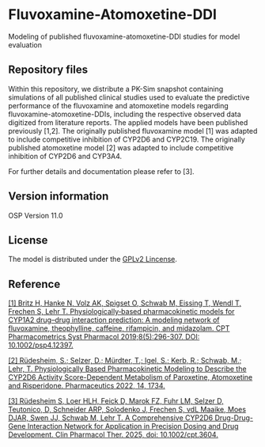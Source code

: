 # Fluvoxamine-Atomoxetine-DDI
Modeling of published fluvoxamine-atomoxetine-DDI studies for model evaluation

## Repository files
Within this repository, we distribute a PK-Sim snapshot containing simulations of all published clinical studies used to evaluate the predictive performance of the fluvoxamine and atomoxetine models regarding fluvoxamine-atomoxetine-DDIs, including the respective observed data digitized from literature reports. The applied models have been published previously [1,2]. The originally published fluvoxamine model [1] was adapted to include competitive inhibition of CYP2D6 and CYP2C19. The originally published atomoxetine model [2] was adapted to include competitive inhibition of CYP2D6 and CYP3A4. 

For further details and documentation please refer to [3].


## Version information

OSP Version 11.0

## License 
The model is distributed under the [GPLv2 Lincense](https://github.com/Open-Systems-Pharmacology/Suite/blob/develop/LICENSE).

## Reference
[[1] Britz H, Hanke N, Volz AK, Spigset O, Schwab M, Eissing T, Wendl T, Frechen S, Lehr T. Physiologically‐based pharmacokinetic models for CYP1A2 drug–drug interaction prediction: A modeling network of fluvoxamine, theophylline, caffeine, rifampicin, and midazolam. CPT Pharmacometrics Syst Pharmacol 2019;8(5):296-307. DOI: 10.1002/psp4.12397.](https://pmc.ncbi.nlm.nih.gov/articles/PMC6539736/)

[[2] Rüdesheim, S.; Selzer, D.; Mürdter, T.; Igel, S.; Kerb, R.; Schwab, M.; Lehr, T. Physiologically Based Pharmacokinetic Modeling to Describe the CYP2D6 Activity Score-Dependent Metabolism of Paroxetine, Atomoxetine and Risperidone. Pharmaceutics 2022, 14, 1734.](https://doi.org/10.3390/pharmaceutics14081734)

[[3] Rüdesheim S, Loer HLH, Feick D, Marok FZ, Fuhr LM, Selzer D, Teutonico, D, Schneider ARP, Solodenko J, Frechen S, vdL Maaike, Moes DJAR, Swen JJ, Schwab M, Lehr T. A Comprehensive CYP2D6 Drug-Drug-Gene Interaction Network for Application in Precision Dosing and Drug Development. Clin Pharmacol Ther. 2025, doi: 10.1002/cpt.3604.](https://pubmed.ncbi.nlm.nih.gov/39953671/)
